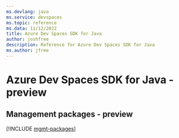 ```yaml
---
ms.devlang: java
ms.service: devspaces
ms.topic: reference
ms.data: 11/12/2022
title: Azure Dev Spaces SDK for Java
author: joshfree
description: Reference for Azure Dev Spaces SDK for Java
ms.author: jfree
---
```

# Azure Dev Spaces SDK for Java - preview

## Management packages - preview
[!INCLUDE [mgmt-packages](dev-spaces-mgmt-index.md)]